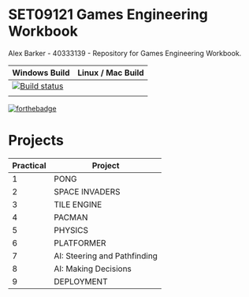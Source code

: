 # SET09121 Games Engineering Workbook

Alex Barker - 40333139 - 
Repository for Games Engineering Workbook. 

| Windows Build | Linux / Mac Build |
| ------------- | ------------- |
| [![Build status](https://ci.appveyor.com/api/projects/status/tkcy1l30nasrdo0h?svg=true)](https://ci.appveyor.com/project/alexbarker/set09121-workbook)
| |

[![forthebadge](http://forthebadge.com/images/badges/designed-in-ms-paint.svg)](http://forthebadge.com)

# Projects

| Practical | Project |
| ------ | ------ |
| 1 | PONG |
| 2 | SPACE INVADERS |
| 3 | TILE ENGINE |
| 4 | PACMAN |
| 5 | PHYSICS |
| 6 | PLATFORMER |
| 7 | AI: Steering and Pathfinding |
| 8 | AI: Making Decisions |
| 9 | DEPLOYMENT |
